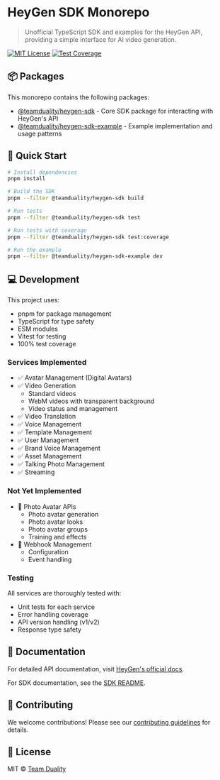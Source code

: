 # HeyGen SDK Monorepo

> Unofficial TypeScript SDK and examples for the HeyGen API, providing a simple interface for AI video generation.

[![MIT License](https://img.shields.io/badge/license-MIT-blue.svg)](LICENSE)
[![Test Coverage](https://img.shields.io/badge/coverage-100%25-brightgreen.svg)](packages/sdk/coverage)

## 📦 Packages

This monorepo contains the following packages:

- [@teamduality/heygen-sdk](./packages/sdk/README.md) - Core SDK package for interacting with HeyGen's API
- [@teamduality/heygen-sdk-example](./packages/example) - Example implementation and usage patterns

## 🚀 Quick Start

```bash
# Install dependencies
pnpm install

# Build the SDK
pnpm --filter @teamduality/heygen-sdk build

# Run tests
pnpm --filter @teamduality/heygen-sdk test

# Run tests with coverage
pnpm --filter @teamduality/heygen-sdk test:coverage

# Run the example
pnpm --filter @teamduality/heygen-sdk-example dev
```

## 💻 Development

This project uses:

- pnpm for package management
- TypeScript for type safety
- ESM modules
- Vitest for testing
- 100% test coverage

### Services Implemented

- ✅ Avatar Management (Digital Avatars)
- ✅ Video Generation
  - Standard videos
  - WebM videos with transparent background
  - Video status and management
- ✅ Video Translation
- ✅ Voice Management
- ✅ Template Management
- ✅ User Management
- ✅ Brand Voice Management
- ✅ Asset Management
- ✅ Talking Photo Management
- ✅ Streaming

### Not Yet Implemented

- 📝 Photo Avatar APIs
  - Photo avatar generation
  - Photo avatar looks
  - Photo avatar groups
  - Training and effects
- 📝 Webhook Management
  - Configuration
  - Event handling

### Testing

All services are thoroughly tested with:

- Unit tests for each service
- Error handling coverage
- API version handling (v1/v2)
- Response type safety

## 📖 Documentation

For detailed API documentation, visit [HeyGen's official docs](https://docs.heygen.com).

For SDK documentation, see the [SDK README](./packages/sdk/README.md).

## 🤝 Contributing

We welcome contributions! Please see our [contributing guidelines](CONTRIBUTING.md) for details.

## 📄 License

MIT © [Team Duality](https://github.com/teamduality)
